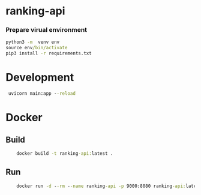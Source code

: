 # ranking-api

### Prepare virual environment
```cmd
python3 -m  venv env
source env/bin/activate
pip3 install -r requirements.txt
```


# Development
```cmd
 uvicorn main:app --reload
```


# Docker
## Build 

```cmd
    docker build -t ranking-api:latest .
```


## Run 

```cmd
    docker run -d --rm --name ranking-api -p 9000:8080 ranking-api:latest
```